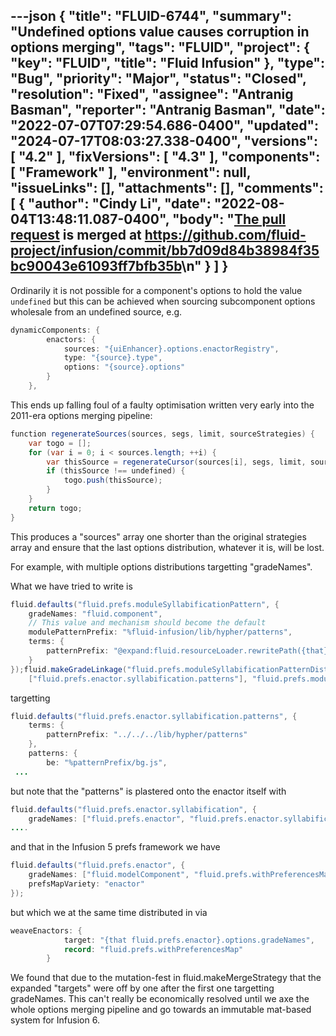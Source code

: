 ---json
{
  "title": "FLUID-6744",
  "summary": "Undefined options value causes corruption in options merging",
  "tags": "FLUID",
  "project": {
    "key": "FLUID",
    "title": "Fluid Infusion"
  },
  "type": "Bug",
  "priority": "Major",
  "status": "Closed",
  "resolution": "Fixed",
  "assignee": "Antranig Basman",
  "reporter": "Antranig Basman",
  "date": "2022-07-07T07:29:54.686-0400",
  "updated": "2024-07-17T08:03:27.338-0400",
  "versions": [
    "4.2"
  ],
  "fixVersions": [
    "4.3"
  ],
  "components": [
    "Framework"
  ],
  "environment": null,
  "issueLinks": [],
  "attachments": [],
  "comments": [
    {
      "author": "Cindy Li",
      "date": "2022-08-04T13:48:11.087-0400",
      "body": "[The pull request](https://github.com/fluid-project/infusion/pull/1087) is merged at <https://github.com/fluid-project/infusion/commit/bb7d09d84b38984f35bc90043e61093ff7bfb35b>\n"
    }
  ]
}
---
Ordinarily it is not possible for a component's options to hold the value `undefined` but this can be achieved when sourcing subcomponent options wholesale from an undefined source, e.g.&#x20;

```java
dynamicComponents: {
        enactors: {
            sources: "{uiEnhancer}.options.enactorRegistry",
            type: "{source}.type",
            options: "{source}.options"
        }
    },
```

This ends up falling foul of a faulty optimisation written very early into the 2011-era options merging pipeline:

```java
function regenerateSources(sources, segs, limit, sourceStrategies) {
    var togo = [];
    for (var i = 0; i < sources.length; ++i) {
        var thisSource = regenerateCursor(sources[i], segs, limit, sourceStrategies[i]);
        if (thisSource !== undefined) {
            togo.push(thisSource);
        }
    }
    return togo;
}
```

This produces a "sources" array one shorter than the original strategies array and ensure that the last options distribution, whatever it is, will be lost.

For example, with multiple options distributions targetting "gradeNames".

What we have tried to write is

```java
fluid.defaults("fluid.prefs.moduleSyllabificationPattern", {
    gradeNames: "fluid.component",
    // This value and mechanism should become the default
    modulePatternPrefix: "%fluid-infusion/lib/hypher/patterns",
    terms: {
        patternPrefix: "@expand:fluid.resourceLoader.rewritePath({that}.options.modulePatternPrefix)",
    }
});fluid.makeGradeLinkage("fluid.prefs.moduleSyllabificationPatternDistributor", 
    ["fluid.prefs.enactor.syllabification.patterns"], "fluid.prefs.moduleSyllabificationPattern");
```

targetting

```java
fluid.defaults("fluid.prefs.enactor.syllabification.patterns", {
    terms: {
        patternPrefix: "../../../lib/hypher/patterns"
    },
    patterns: {
        be: "%patternPrefix/bg.js",
 ...
```

but note that the "patterns" is plastered onto the enactor itself with 

```java
fluid.defaults("fluid.prefs.enactor.syllabification", {
    gradeNames: ["fluid.prefs.enactor", "fluid.prefs.enactor.syllabification.patterns", "fluid.viewComponent"], 
....
```

and that in the Infusion 5 prefs framework we have

```java
fluid.defaults("fluid.prefs.enactor", {
    gradeNames: ["fluid.modelComponent", "fluid.prefs.withPreferencesMap"],
    prefsMapVariety: "enactor"
});
```

but which we at the same time distributed in via

```java
weaveEnactors: {
            target: "{that fluid.prefs.enactor}.options.gradeNames",
            record: "fluid.prefs.withPreferencesMap"
        }
```

We found that due to the mutation-fest in fluid.makeMergeStrategy that the expanded "targets" were off by one after the first one targetting gradeNames. This can't really be economically resolved until we axe the whole options merging pipeline and go towards an immutable mat-based system for Infusion 6.

        